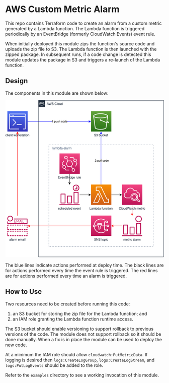 # AWS Custom Metric Alarm

This repo contains Terraform code to create an alarm from a custom metric
generated by a Lambda function. The Lambda function is triggered periodically
by an EventBridge (formerly CloudWatch Events) event rule.

When initially deployed this module zips the function's source code and uploads
the zip file to S3. The Lambda function is then launched with the zipped
package. In subsequent runs, if a code change is detected this module updates
the package in S3 and triggers a re-launch of the Lambda function.

## Design

The components in this module are shown below:

![layout](https://raw.githubusercontent.com/conrad-mukai/terraform-aws-lambda-alarm/master/draw.io/aws-lambda-alarm.png)

The blue lines indicate actions performed at deploy time. The black lines are
for actions performed every time the event rule is triggered. The red lines are
for actions performed every time an alarm is triggered.

## How to Use

Two resources need to be created before running this code:
1. an S3 bucket for storing the zip file for the Lambda function; and
1. an IAM role granting the Lambda function runtime access.

The S3 bucket should enable versioning to support rollback to previous versions
of the code. The module does not support rollback so it should be done
manually. When a fix is in place the module can be used to deploy the new code.

At a minimum the IAM role should allow `cloudwatch:PutMetricData`. If logging
is desired then `logs:CreateLogGroup`, `logs:CreateLogStream`, and
`logs:PutLogEvents` should be added to the role.

Refer to the `examples` directory to see a working invocation of this module.
